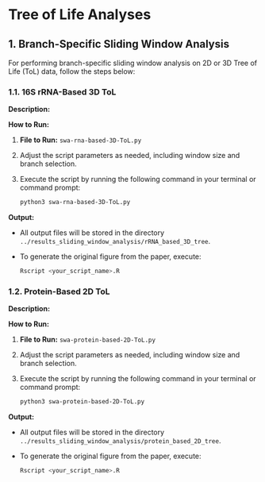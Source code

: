 # Tree of Life Analyses

## 1. Branch-Specific Sliding Window Analysis

For performing branch-specific sliding window analysis on 2D or 3D Tree of Life (ToL) data, follow the steps below:

### 1.1. 16S rRNA-Based 3D ToL

**Description:**


**How to Run:**

1. **File to Run:** `swa-rna-based-3D-ToL.py`
2. Adjust the script parameters as needed, including window size and branch selection.
3. Execute the script by running the following command in your terminal or command prompt:

    ```bash
    python3 swa-rna-based-3D-ToL.py
    ```

**Output:**

- All output files will be stored in the directory `../results_sliding_window_analysis/rRNA_based_3D_tree`.
- To generate the original figure from the paper, execute:

    ```bash
    Rscript <your_script_name>.R
    ```

### 1.2. Protein-Based 2D ToL

**Description:**


**How to Run:**

1. **File to Run:** `swa-protein-based-2D-ToL.py`
2. Adjust the script parameters as needed, including window size and branch selection.
3. Execute the script by running the following command in your terminal or command prompt:

    ```bash
    python3 swa-protein-based-2D-ToL.py
    ```

**Output:**

- All output files will be stored in the directory `../results_sliding_window_analysis/protein_based_2D_tree`.
- To generate the original figure from the paper, execute:

    ```bash
    Rscript <your_script_name>.R
    ```



